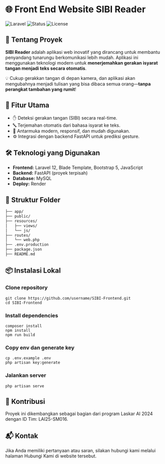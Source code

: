 # 🌐 Front End Website SIBI Reader

![Laravel](https://img.shields.io/badge/Built%20With-Laravel-red?style=for-the-badge&logo=laravel)
![Status](https://img.shields.io/badge/Status-In%20Development-blue?style=for-the-badge)
![License](https://img.shields.io/badge/License-MIT-green?style=for-the-badge)

## 🧠 Tentang Proyek

**SIBI Reader** adalah aplikasi web inovatif yang dirancang untuk membantu penyandang tunarungu berkomunikasi lebih mudah. Aplikasi ini menggunakan teknologi modern untuk **menerjemahkan gerakan isyarat tangan menjadi teks secara otomatis**. 

💡 Cukup gerakkan tangan di depan kamera, dan aplikasi akan mengubahnya menjadi tulisan yang bisa dibaca semua orang—**tanpa perangkat tambahan yang rumit**!

## 🚀 Fitur Utama

- ✋ Deteksi gerakan tangan (SIBI) secara real-time.
- 🔤 Terjemahan otomatis dari bahasa isyarat ke teks.
- 🎯 Antarmuka modern, responsif, dan mudah digunakan.
- ⚙️ Integrasi dengan backend FastAPI untuk prediksi gesture.

## 🛠️ Teknologi yang Digunakan

- **Frontend:** Laravel 12, Blade Template, Bootstrap 5, JavaScript
- **Backend:** FastAPI (proyek terpisah)
- **Database:** MySQL
- **Deploy:** Render

## 📁 Struktur Folder

```bash
├── app/
├── public/
├── resources/
│   ├── views/
│   └── js/
├── routes/
│   └── web.php
├── .env.production
├── package.json
├── README.md
```  
## 📦 Instalasi Lokal

### Clone repository
```  
git clone https://github.com/username/SIBI-Frontend.git
cd SIBI-Frontend
```

### Install dependencies
```  
composer install
npm install
npm run build
```  

### Copy env dan generate key
```  
cp .env.example .env
php artisan key:generate
```  

### Jalankan server
```  
php artisan serve
```

## 🤝 Kontribusi
Proyek ini dikembangkan sebagai bagian dari program Laskar AI 2024 dengan ID Tim: LAI25-SM016.

## 📬 Kontak
Jika Anda memiliki pertanyaan atau saran, silakan hubungi kami melalui halaman Hubungi Kami di website tersebut.
